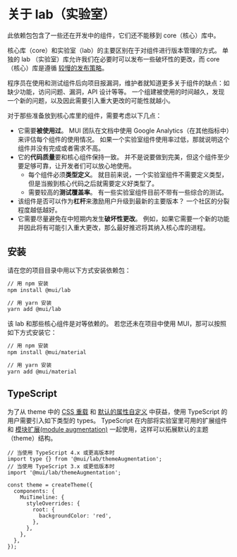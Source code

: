 # 关于 lab（实验室）

<p class="description">此依赖包包含了一些还在开发中的组件，它们还不能移到 core（核心）库中。</p>

核心库（core）和实验室（lab）的主要区别在于对组件进行版本管理的方式。 单独的 lab （实验室）库允许我们在必要时可以发布一些破坏性的更改，而 core（核心）库是遵循 [较慢的发布策略](https://mui.com/versions/#release-frequency)。

程序员在使用和测试组件后向项目报漏洞，维护者就知道更多关于组件的缺点：如缺少功能，访问问题、漏洞，API 设计等等。 一个组建被使用的时间越久，发现一个新的问题，以及因此需要引入重大更改的可能性就越小。

对于那些准备放到核心库里的组件，需要考虑以下几点：

- 它需要**被使用过**。 MUI 团队在文档中使用 Google Analytics（在其他指标中）来评估每个组件的使用情况。 如果一个实验室组件使用率过低，那就说明这个组件并没有完成或者需求不高。
- 它的**代码质量**要和核心组件保持一致。 并不是说要做到完美，但这个组件至少要足够可靠，让开发者们可以放心地使用。
  - 每个组件必须**类型定义**。 就目前来说，一个实验室组件不需要定义类型，但是当搬到核心代码之后就需要定义好类型了。
  - 需要较高的**测试覆盖率**。 有一些实验室组件目前不带有一些综合的测试。
- 该组件是否可以作为**杠杆**来激励用户升级到最新的主要版本？ 一个社区的分裂程度越低越好。
- 它需要尽量避免在中短期内发生**破坏性更改**。 例如，如果它需要一个新的功能并因此将有可能引入重大更改，那么最好推迟将其纳入核心库的进程。

## 安装

请在您的项目目录中用以下方式安装依赖包：

```sh
// 用 npm 安装
npm install @mui/lab

// 用 yarn 安装
yarn add @mui/lab
```

该 lab 和那些核心组件是对等依赖的。 若您还未在项目中使用 MUI，那可以按照如下方式安装它：

```sh
// 用 npm 安装
npm install @mui/material

// 用 yarn 安装
yarn add @mui/material
```

## TypeScript

为了从 theme 中的 [CSS 重载](/material/customization/theme-components/#global-style-overrides) 和 [默认的属性自定义](/material/customization/theme-components/#default-props) 中获益，使用 TypeScript 的用户需要引入如下类型的 types。 TypeScript 在内部将实验室里可用的扩展组件和 [模块扩展(module augmentation)](/material/guides/typescript/#customization-of-theme) 一起使用，这样可以拓展默认的主题（theme）结构。

```tsx
// 当使用 TypeScript 4.x 或更高版本时
import type {} from '@mui/lab/themeAugmentation';
// 当使用 TypeScript 3.x 或更低版本时
import '@mui/lab/themeAugmentation';

const theme = createTheme({
  components: {
    MuiTimeline: {
      styleOverrides: {
        root: {
          backgroundColor: 'red',
        },
      },
    },
  },
});
```
